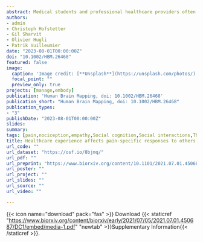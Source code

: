 ```yaml
---
abstract: Medical students and professional healthcare providers often underestimate patients’ pain, together with decreased neural responses to pain information in the anterior insula (AI), a brain region implicated in self-pain processing and negative affect. However, the functional significance and specificity of these neural changes remains debated. Across two experiments, we recruited university medical students and emergency nurses to test the role of healthcare experience on the brain reactivity to other’s pain, emotions, and beliefs, using both pictorial and verbal cues. Brain responses to self-pain was also assessed and compared with those to observed pain. Our results confirmed that healthcare experience decreased the activity in AI in response to others’ suffering. This effect was independent from stimulus modality (pictures or texts), but specific for pain, as it did not generalize to inferences about other mental or affective states. Furthermore, representational similarity and multivariate pattern analysis revealed that healthcare experience impacted specifically a component of the neural representation of others’ pain that is shared with that of first-hand nociception, and related more to AI than to other pain-responsive regions. Taken together, our study suggests a decreased propensity to appraise others’ suffering as one’s own, associated with a reduced recruitment of pain-specific information in AI. These findings provide new insights into neural mechanisms leading to pain underestimation by caregivers in clinical settings.
authors:
- admin
- Christoph Hofstetter
- Gil Sharvit
- Olivier Hugli
- Patrik Vuilleumier
date: "2023-08-01T00:00:00Z"
doi: "10.1002/HBM.26468"
featured: false
image: 
  caption: 'Image credit: [**Unsplash**](https://unsplash.com/photos/)'
  focal_point: ""
  preview_only: true
projects: [manage,embody]
publication: 'Human Brain Mapping, doi: 10.1002/HBM.26468'
publication_short: "Human Brain Mapping, doi: 10.1002/HBM.26468"
publication_types:
- "3"
publishDate: "2023-08-01T00:00:00Z"
slides: 
summary:
tags: [pain,nociception,empathy,Social cognition,Social interactions,Theory of Mind,Mentalizing,Perspective taking,Affective Theory of Mind,Handedness task,fMRI,neuroimaging,MVPA,Representation Similarity,Whole-Brain Signatures,Insula,Cingulate Cortex]
title: Healthcare experience affects pain-specific responses to others’ suffering in the anterior insula
url_code: ""
url_dataset: "https://osf.io/8bjmq/"
url_pdf: ""
url_preprint: "https://www.biorxiv.org/content/10.1101/2021.07.01.450687"
url_poster: ""
url_project: ""
url_slides: ""
url_source: ""
url_video: ""

---
```


{{< icon name="download" pack="fas" >}} Download {{< staticref "https://www.biorxiv.org/content/biorxiv/early/2021/07/05/2021.07.01.450687/DC1/embed/media-1.pdf" "newtab" >}}Supplementary Information{{< /staticref >}}.
